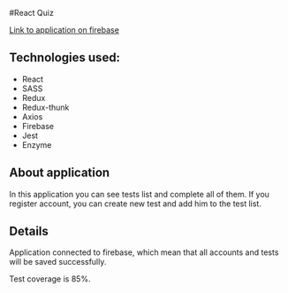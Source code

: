 #React Quiz

[Link to application on firebase](https://react-quiz-137da.web.app/)

## Technologies used:

 - React
 - SASS
 - Redux
 - Redux-thunk
 - Axios
 - Firebase
 - Jest
 - Enzyme

## About application

In this application you can see tests list and complete all of them. If you register account, you can create new test and add him to the test list.

## Details

Application connected to firebase, which mean that all accounts and tests will be saved successfully. 

Test coverage is 85%.
